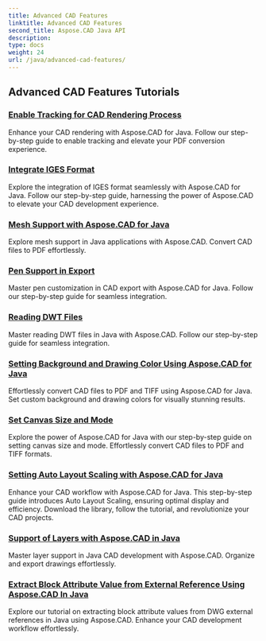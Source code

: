 ```yaml
---
title: Advanced CAD Features
linktitle: Advanced CAD Features
second_title: Aspose.CAD Java API
description: 
type: docs
weight: 24
url: /java/advanced-cad-features/
---
```


## Advanced CAD Features Tutorials
### [Enable Tracking for CAD Rendering Process](./enable-tracking-for-cad-rendering-process/)
Enhance your CAD rendering with Aspose.CAD for Java. Follow our step-by-step guide to enable tracking and elevate your PDF conversion experience.
### [Integrate IGES Format](./integrate-iges-format/)
Explore the integration of IGES format seamlessly with Aspose.CAD for Java. Follow our step-by-step guide, harnessing the power of Aspose.CAD to elevate your CAD development experience.
### [Mesh Support with Aspose.CAD for Java](./mesh-support-in-cad/)
Explore mesh support in Java applications with Aspose.CAD. Convert CAD files to PDF effortlessly. 
### [Pen Support in Export](./pen-support-in-export/)
Master pen customization in CAD export with Aspose.CAD for Java. Follow our step-by-step guide for seamless integration.
### [Reading DWT Files](./reading-dwt-files/)
Master reading DWT files in Java with Aspose.CAD. Follow our step-by-step guide for seamless integration.
### [Setting Background and Drawing Color Using Aspose.CAD for Java](./setting-background-and-drawing-color/)
Effortlessly convert CAD files to PDF and TIFF using Aspose.CAD for Java. Set custom background and drawing colors for visually stunning results.
### [Set Canvas Size and Mode](./set-canvas-size-and-mode/)
Explore the power of Aspose.CAD for Java with our step-by-step guide on setting canvas size and mode. Effortlessly convert CAD files to PDF and TIFF formats.
### [Setting Auto Layout Scaling with Aspose.CAD for Java](./setting-auto-layout-scaling/)
Enhance your CAD workflow with Aspose.CAD for Java. This step-by-step guide introduces Auto Layout Scaling, ensuring optimal display and efficiency. Download the library, follow the tutorial, and revolutionize your CAD projects.
### [Support of Layers with Aspose.CAD in Java](./support-of-layers-in-cad/)
Master layer support in Java CAD development with Aspose.CAD. Organize and export drawings effortlessly.
### [Extract Block Attribute Value from External Reference Using Aspose.CAD In Java](./extract-block-attribute-value/)
Explore our tutorial on extracting block attribute values from DWG external references in Java using Aspose.CAD. Enhance your CAD development workflow effortlessly.